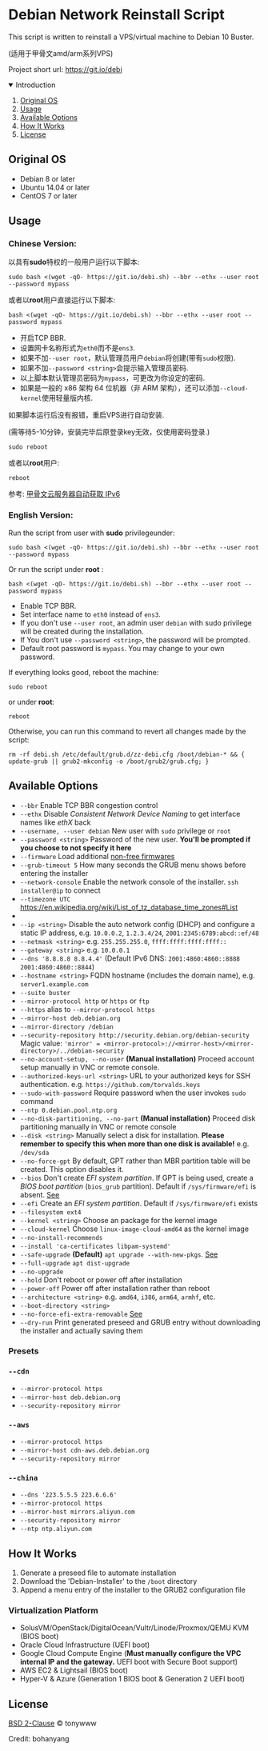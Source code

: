 # Debian Network Reinstall Script

This script is written to reinstall a VPS/virtual machine to Debian 10 Buster.

(适用于甲骨文amd/arm系列VPS)

Project short url: https://git.io/debi


<!-- TABLE OF CONTENTS -->
<details open="open">
  <summary>Introduction</summary>
  <ol>
    <li>
      <a href="#original-os">Original OS</a>
    </li>
    <li>
      <a href="#usage">Usage</a>
    </li>
    <li>
      <a href="#available-options">Available Options</a>
    </li>
    <li>
      <a href="#how-it-works">How It Works</a>
    </li>
    <li><a href="#license">License</a></li>
  </ol>
</details>


## Original OS

 * Debian 8 or later
 * Ubuntu 14.04 or later
 * CentOS 7 or later

## Usage

### Chinese Version:

以具有**sudo**特权的一般用户运行以下脚本:

    sudo bash <(wget -qO- https://git.io/debi.sh) --bbr --ethx --user root --password mypass

或者以**root**用户直接运行以下脚本:

    bash <(wget -qO- https://git.io/debi.sh) --bbr --ethx --user root --password mypass

 * 开启TCP BBR.
 * 设置网卡名称形式为`eth0`而不是`ens3`.
 * 如果不加`--user root`，默认管理员用户`debian`将创建(带有`sudo`权限).
 * 如果不加`--password <string>`会提示输入管理员密码.
 * 以上脚本默认管理员密码为`mypass`，可更改为你设定的密码.
 * 如果是一般的 x86 架构 64 位机器（非 ARM 架构），还可以添加`--cloud-kernel`使用轻量版内核.

如果脚本运行后没有报错，重启VPS进行自动安装.

(需等待5-10分钟，安装完毕后原登录key无效，仅使用密码登录.)

    sudo reboot

或者以**root**用户:

    reboot

参考: [甲骨文云服务器自动获取 IPv6](https://github.com/bohanyang/debi/wiki/%E7%94%B2%E9%AA%A8%E6%96%87%E4%BA%91%E6%9C%8D%E5%8A%A1%E5%99%A8%E8%87%AA%E5%8A%A8%E8%8E%B7%E5%8F%96-IPv6)


### English Version:

Run the script from user with **sudo** privilegeunder: 

    sudo bash <(wget -qO- https://git.io/debi.sh) --bbr --ethx --user root --password mypass

Or run the script under **root** : 

    bash <(wget -qO- https://git.io/debi.sh) --bbr --ethx --user root --password mypass

 * Enable TCP BBR.
 * Set interface name to `eth0` instead of `ens3`.
 * If you don't use `--user root`, an admin user `debian` with sudo privilege will be created during the installation.
 * If You don't use `--password <string>`, the password will be prompted.
 * Default root password is `mypass`. You may change to your own password.

If everything looks good, reboot the machine:

    sudo reboot

or under **root**:

    reboot

Otherwise, you can run this command to revert all changes made by the script:

    rm -rf debi.sh /etc/default/grub.d/zz-debi.cfg /boot/debian-* && { update-grub || grub2-mkconfig -o /boot/grub2/grub.cfg; }

## Available Options

 * `--bbr` Enable TCP BBR congestion control
 * `--ethx` Disable *Consistent Network Device Naming* to get interface names like *ethX* back
 * `--username, --user debian` New user with `sudo` privilege or `root`
 * `--password <string>` Password of the new user. **You'll be prompted if you choose to not specify it here**
 * `--firmware` Load additional [non-free firmwares](https://wiki.debian.org/Firmware#Firmware_during_the_installation)
 * `--grub-timeout 5` How many seconds the GRUB menu shows before entering the installer
 * `--network-console` Enable the network console of the installer. `ssh installer@ip` to connect
 * `--timezone UTC` https://en.wikipedia.org/wiki/List_of_tz_database_time_zones#List
 * 
 * `--ip <string>` Disable the auto network config (DHCP) and configure a static IP address, e.g. `10.0.0.2`, `1.2.3.4/24`, `2001:2345:6789:abcd::ef/48`
 * `--netmask <string>` e.g. `255.255.255.0`, `ffff:ffff:ffff:ffff::`
 * `--gateway <string>` e.g. `10.0.0.1`
 * `--dns '8.8.8.8 8.8.4.4'` (Default IPv6 DNS: `2001:4860:4860::8888 2001:4860:4860::8844`)
 * `--hostname <string>` FQDN hostname (includes the domain name), e.g. `server1.example.com`
 * `--suite buster`
 * `--mirror-protocol http` or `https` or `ftp`
 * `--https` alias to `--mirror-protocol https`
 * `--mirror-host deb.debian.org`
 * `--mirror-directory /debian`
 * `--security-repository http://security.debian.org/debian-security` Magic value: `'mirror' = <mirror-protocol>://<mirror-host>/<mirror-directory>/../debian-security`
 * `--no-account-setup, --no-user` **(Manual installation)** Proceed account setup manually in VNC or remote console.
 * `--authorized-keys-url <string>` URL to your authorized keys for SSH authentication. e.g. `https://github.com/torvalds.keys`
 * `--sudo-with-password` Require password when the user invokes `sudo` command
 * `--ntp 0.debian.pool.ntp.org`
 * `--no-disk-partitioning, --no-part` **(Manual installation)** Proceed disk partitioning manually in VNC or remote console
 * `--disk <string>` Manually select a disk for installation. **Please remember to specify this when more than one disk is available!** e.g. `/dev/sda`
 * `--no-force-gpt` By default, GPT rather than MBR partition table will be created. This option disables it.
 * `--bios` Don't create *EFI system partition*. If GPT is being used, create a *BIOS boot partition* (`bios_grub` partition). Default if `/sys/firmware/efi` is absent. [See](https://askubuntu.com/a/501360)
 * `--efi` Create an *EFI system partition*. Default if `/sys/firmware/efi` exists
 * `--filesystem ext4`
 * `--kernel <string>` Choose an package for the kernel image
 * `--cloud-kernel` Choose `linux-image-cloud-amd64` as the kernel image
 * `--no-install-recommends`
 * `--install 'ca-certificates libpam-systemd'`
 * `--safe-upgrade` **(Default)** `apt upgrade --with-new-pkgs`. [See](https://salsa.debian.org/installer-team/pkgsel/-/blob/master/debian/postinst)
 * `--full-upgrade` `apt dist-upgrade`
 * `--no-upgrade` 
 * `--hold` Don't reboot or power off after installation
 * `--power-off` Power off after installation rather than reboot
 * `--architecture <string>` e.g. `amd64`, `i386`, `arm64`, `armhf`, etc.
 * `--boot-directory <string>`
 * `--no-force-efi-extra-removable` [See](https://wiki.debian.org/UEFI#Force_grub-efi_installation_to_the_removable_media_path)
 * `--dry-run` Print generated preseed and GRUB entry without downloading the installer and actually saving them

### Presets

### `--cdn`

 * `--mirror-protocol https`
 * `--mirror-host deb.debian.org`
 * `--security-repository mirror`

### `--aws`

 * `--mirror-protocol https`
 * `--mirror-host cdn-aws.deb.debian.org`
 * `--security-repository mirror`

### `--china`

 * `--dns '223.5.5.5 223.6.6.6'`
 * `--mirror-protocol https`
 * `--mirror-host mirrors.aliyun.com`
 * `--security-repository mirror`
 * `--ntp ntp.aliyun.com`

## How It Works

1. Generate a preseed file to automate installation
2. Download the 'Debian-Installer' to the `/boot` directory
3. Append a menu entry of the installer to the GRUB2 configuration file

### Virtualization Platform

 * SolusVM/OpenStack/DigitalOcean/Vultr/Linode/Proxmox/QEMU KVM (BIOS boot)
 * Oracle Cloud Infrastructure (UEFI boot)
 * Google Cloud Compute Engine (**Must manually configure the VPC internal IP and the gateway.** UEFI boot with Secure Boot support)
 * AWS EC2 & Lightsail (BIOS boot)
 * Hyper-V & Azure (Generation 1 BIOS boot & Generation 2 UEFI boot)

## License
[BSD 2-Clause](LICENSE) © tonywww

Credit: bohanyang
